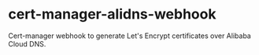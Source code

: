 # cert-manager-alidns-webhook
Cert-manager webhook to generate Let's Encrypt certificates over Alibaba Cloud DNS.
